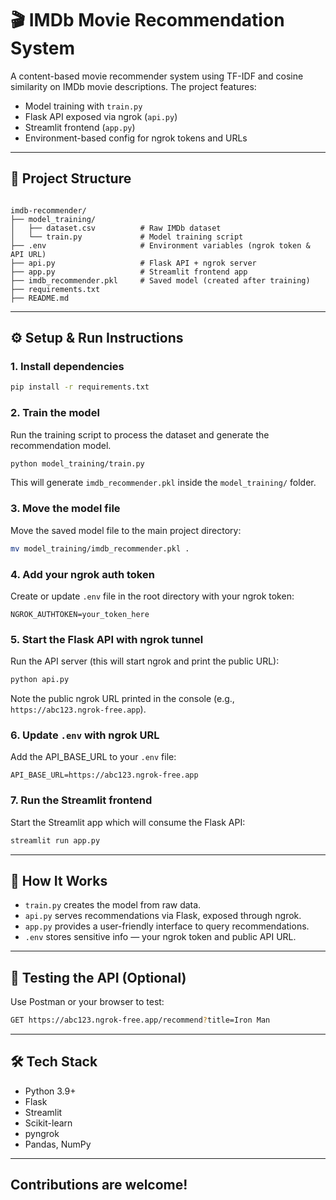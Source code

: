 # 🎬 IMDb Movie Recommendation System

A content-based movie recommender system using TF-IDF and cosine similarity on IMDb movie descriptions. The project features:

- Model training with `train.py`
- Flask API exposed via ngrok (`api.py`)
- Streamlit frontend (`app.py`)
- Environment-based config for ngrok tokens and URLs

---

## 📂 Project Structure

```

imdb-recommender/
├── model_training/
│   ├── dataset.csv          # Raw IMDb dataset
│   └── train.py             # Model training script
├── .env                     # Environment variables (ngrok token & API URL)
├── api.py                   # Flask API + ngrok server
├── app.py                   # Streamlit frontend app
├── imdb_recommender.pkl     # Saved model (created after training)
├── requirements.txt
├── README.md

````

---

## ⚙️ Setup & Run Instructions

### 1. Install dependencies

```bash
pip install -r requirements.txt
````

### 2. Train the model

Run the training script to process the dataset and generate the recommendation model.

```bash
python model_training/train.py
```

This will generate `imdb_recommender.pkl` inside the `model_training/` folder.

### 3. Move the model file

Move the saved model file to the main project directory:

```bash
mv model_training/imdb_recommender.pkl .
```

### 4. Add your ngrok auth token

Create or update `.env` file in the root directory with your ngrok token:

```env
NGROK_AUTHTOKEN=your_token_here
```

### 5. Start the Flask API with ngrok tunnel

Run the API server (this will start ngrok and print the public URL):

```bash
python api.py
```

Note the public ngrok URL printed in the console (e.g., `https://abc123.ngrok-free.app`).

### 6. Update `.env` with ngrok URL

Add the API_BASE_URL to your `.env` file:

```env
API_BASE_URL=https://abc123.ngrok-free.app
```

### 7. Run the Streamlit frontend

Start the Streamlit app which will consume the Flask API:

```bash
streamlit run app.py
```

---

## 🔌 How It Works

* `train.py` creates the model from raw data.
* `api.py` serves recommendations via Flask, exposed through ngrok.
* `app.py` provides a user-friendly interface to query recommendations.
* `.env` stores sensitive info — your ngrok token and public API URL.

---

## 🧪 Testing the API (Optional)

Use Postman or your browser to test:

```bash
GET https://abc123.ngrok-free.app/recommend?title=Iron Man
```

---

## 🛠️ Tech Stack

* Python 3.9+
* Flask
* Streamlit
* Scikit-learn
* pyngrok
* Pandas, NumPy

---

## Contributions are welcome!
